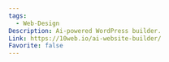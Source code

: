 ```yaml
---
tags:
  - Web-Design
Description: Ai-powered WordPress builder.
Link: https://10web.io/ai-website-builder/
Favorite: false
---
```

